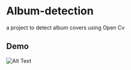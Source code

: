 # Album-detection
a project to detect album covers using Open Cv


## Demo

![Alt Text](https://media.giphy.com/media/acQTz7JbfY8TJ481Se/giphy.gif)
<!-- ![Alt Text](https://media.giphy.com/media/vFKqnCdLPNOKc/giphy.gif) -->
